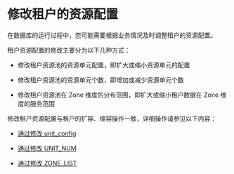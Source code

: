 # 修改租户的资源配置

在数据库的运行过程中，您可能需要根据业务情况及时调整租户的资源配置。

租户资源配置的修改主要分为以下几种方式：

* 修改租户资源池的资源单元配置，即扩大或缩小资源单元的配置

* 修改租户资源池的资源单元个数，即增加或减少资源单元个数

* 修改租户资源池在 Zone 维度的分布范围，即扩大或缩小租户数据在 Zone 维度的服务范围

修改租户资源配置与租户的扩容、缩容操作一致，详细操作请参见以下内容：

* [通过修改 unit_config](../10.scale-out-and-scale-in-1/3.scale-in-and-scale-out-of-tenant-resources/1.by-modifying-unit_config.md)

* [通过修改 UNIT_NUM](../10.scale-out-and-scale-in-1/3.scale-in-and-scale-out-of-tenant-resources/2.by-modifying-unit_num.md)

* [通过修改 ZONE_LIST](../10.scale-out-and-scale-in-1/3.scale-in-and-scale-out-of-tenant-resources/3.by-modifying-zone_list.md)
